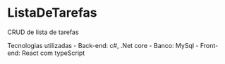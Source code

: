 # ListaDeTarefas
CRUD de lista de tarefas

Tecnologias utilizadas - Back-end: c#, .Net core - Banco: MySql - Front-end: React com typeScript
